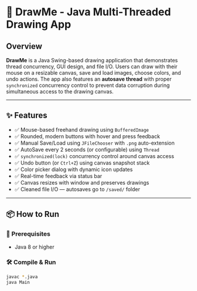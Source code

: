 # 🎨 DrawMe - Java Multi-Threaded Drawing App

## Overview

**DrawMe** is a Java Swing-based drawing application that demonstrates thread concurrency, GUI design, and file I/O. Users can draw with their mouse on a resizable canvas, save and load images, choose colors, and undo actions. The app also features an **autosave thread** with proper `synchronized` concurrency control to prevent data corruption during simultaneous access to the drawing canvas.

---

## ✨ Features

- ✅ Mouse-based freehand drawing using `BufferedImage`
- ✅ Rounded, modern buttons with hover and press feedback
- ✅ Manual Save/Load using `JFileChooser` with `.png` auto-extension
- ✅ AutoSave every 2 seconds (or configurable) using `Thread`
- ✅ `synchronized(lock)` concurrency control around canvas access
- ✅ Undo button (or `Ctrl+Z`) using canvas snapshot stack
- ✅ Color picker dialog with dynamic icon updates
- ✅ Real-time feedback via status bar
- ✅ Canvas resizes with window and preserves drawings
- ✅ Cleaned file I/O — autosaves go to `/saved/` folder

---

## 📦 How to Run

### 🧱 Prerequisites
- Java 8 or higher

### 🛠️ Compile & Run

```bash
javac *.java
java Main

